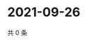 # 2021-09-26

共 0 条

<!-- BEGIN -->
<!-- 最后更新时间 Sun Sep 26 2021 20:22:48 GMT+0800 (China Standard Time) -->

<!-- END -->
